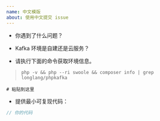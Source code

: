 ```yaml
---
name: 中文模版
about: 使用中文提交 issue
---
```


* 你遇到了什么问题？



* Kafka 环境是自建还是云服务？



* 请执行下面的命令获取环境信息。
> `php -v && php --ri swoole && composer info | grep longlang/phpkafka`

```
# 粘贴到这里

```

* 提供最小可复现代码：

```php
// 你的代码

```
